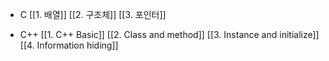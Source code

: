 - C
  [[1. 배열]] 
  [[2. 구조체]] 
  [[3. 포인터]] 

- C++
  [[1. C++ Basic]] 
  [[2. Class and method]] 
  [[3. Instance and initialize]] 
  [[4. Information hiding]] 

